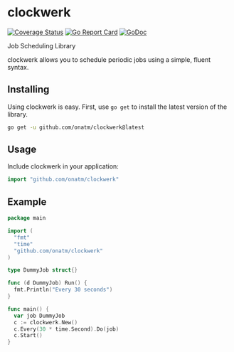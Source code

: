 # clockwerk

[![Coverage Status](https://coveralls.io/repos/github/onatm/clockwerk/badge.svg?branch=main)](https://coveralls.io/github/onatm/clockwerk?branch=main)
[![Go Report Card](https://goreportcard.com/badge/github.com/onatm/clockwerk)](https://goreportcard.com/report/github.com/onatm/clockwerk)
[![GoDoc](http://godoc.org/github.com/onatm/clockwerk?status.png)](http://godoc.org/github.com/onatm/clockwerk) 

Job Scheduling Library

clockwerk allows you to schedule periodic jobs using a simple, fluent syntax.

## Installing

Using clockwerk is easy. First, use `go get` to install the latest version of the library.

``` sh
go get -u github.com/onatm/clockwerk@latest
```

## Usage

Include clockwerk in your application:

```go
import "github.com/onatm/clockwerk"
```

## Example

``` go
package main

import (
  "fmt"
  "time"
  "github.com/onatm/clockwerk"
)

type DummyJob struct{}

func (d DummyJob) Run() {
  fmt.Println("Every 30 seconds")
}

func main() {
  var job DummyJob
  c := clockwerk.New()
  c.Every(30 * time.Second).Do(job)
  c.Start()
}
```
